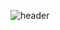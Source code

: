 ![header](https://capsule-render.vercel.app/api?type=transparent&color=auto&height=300&section=header&text=Welcome&desc=Bean's%20Github&descSize=45&descAlign=70&descAlignY=75&fontSize=90&animation=fadeIn&fontColor=A9A9F5)
